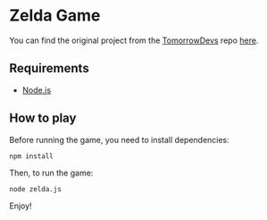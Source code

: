 # Zelda Game
You can find the original project from the [TomorrowDevs](tomorrowdevs.com) repo [here](https://github.com/tomorrowdevs-projects/programming-basics/tree/main/projects/m6/004-zelda-game).

## Requirements
* [Node.js](https://nodejs.org/en/)

## How to play
Before running the game, you need to install dependencies:
```
npm install
```

Then, to run the game:
```
node zelda.js
```

Enjoy!
